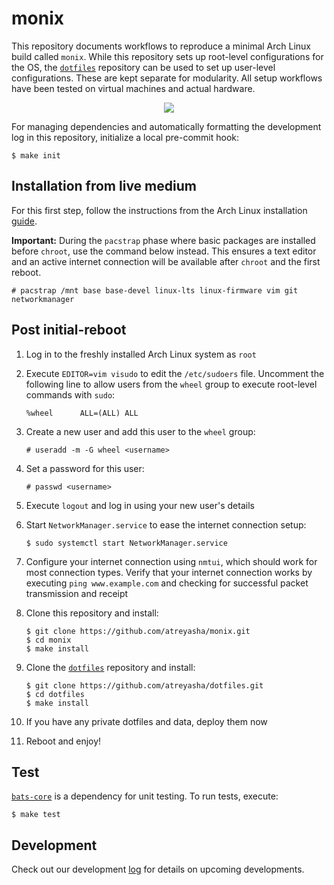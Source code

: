 # monix

This repository documents workflows to reproduce a minimal Arch Linux build called `monix`. While this repository sets up root-level configurations for the OS, the [`dotfiles`](https://github.com/atreyasha/dotfiles) repository can be used to set up user-level configurations. These are kept separate for modularity. All setup workflows have been tested on virtual machines and actual hardware.

<p align="center">
<img src="https://archlinux.org/static/logos/legacy/arch-legacy-noodle-box.eb6d7aaefe13.svg">
</p>

For managing dependencies and automatically formatting the development log in this repository, initialize a local pre-commit hook:

```
$ make init
```

## Installation from live medium

For this first step, follow the instructions from the Arch Linux installation [guide](https://wiki.archlinux.org/title/Installation_guide).

**Important:** During the `pacstrap` phase where basic packages are installed before `chroot`, use the command below instead. This ensures a text editor and an active internet connection will be available after `chroot` and the first reboot.

```
# pacstrap /mnt base base-devel linux-lts linux-firmware vim git networkmanager
```

## Post initial-reboot

1. Log in to the freshly installed Arch Linux system as `root`

2. Execute `EDITOR=vim visudo` to edit the `/etc/sudoers` file. Uncomment the following line to allow users from the `wheel` group to execute root-level commands with `sudo`:

    ```
    %wheel      ALL=(ALL) ALL
    ```

3. Create a new user and add this user to the `wheel` group:

    ```
    # useradd -m -G wheel <username>
    ```
    
4. Set a password for this user:

    ```
    # passwd <username>
    ```

5. Execute `logout` and log in using your new user's details

6. Start `NetworkManager.service` to ease the internet connection setup:

    ```
    $ sudo systemctl start NetworkManager.service
    ```

7. Configure your internet connection using `nmtui`, which should work for most connection types. Verify that your internet connection works by executing `ping www.example.com` and checking for successful packet transmission and receipt

8. Clone this repository and install:

    ```
    $ git clone https://github.com/atreyasha/monix.git
    $ cd monix
    $ make install
    ```

9. Clone the [`dotfiles`](https://github.com/atreyasha/dotfiles) repository and install:

    ```
    $ git clone https://github.com/atreyasha/dotfiles.git
    $ cd dotfiles
    $ make install
    ```

10. If you have any private dotfiles and data, deploy them now

11. Reboot and enjoy!

## Test

[`bats-core`](https://github.com/bats-core/bats-core) is a dependency for unit testing. To run tests, execute:

```
$ make test
```

## Development

Check out our development [log](./docs/develop.md) for details on upcoming developments.
